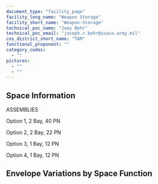 ```yaml
---
document_type: "facility_page"
facility_long_name: "Weapon Storage"
facility_short_name: "Weapon-Storage"
technical_poc_name: "Joey Behr"
technical_poc_email: "joseph.r.behr@usace.army.mil"
cos_district_short_name: "TAM"
functional_proponent: ""
category_codes:
  - ""
pictures:
  - ""
  - ""
---
```


## Space Information

ASSEMBLIES

Option 1, 2 Bay, 40 PN

Option 2, 2 Bay, 22 PN

Option 3, 1 Bay, 12 PN

Option 4, 1 Bay, 12 PN

## Envelope Variations by Space Function
